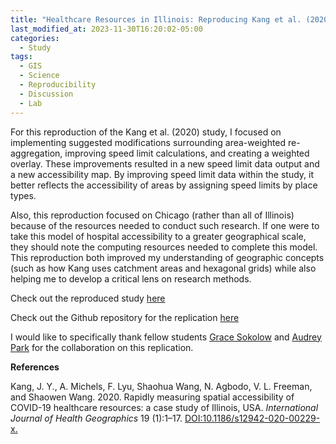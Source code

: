 ```yaml
---
title: "Healthcare Resources in Illinois: Reproducing Kang et al. (2020)"
last_modified_at: 2023-11-30T16:20:02-05:00
categories:
  - Study
tags:
  - GIS
  - Science
  - Reproducibility
  - Discussion
  - Lab
---
```


For this reproduction of the Kang et al. (2020) study, I focused on implementing suggested modifications surrounding area-weighted re-aggregation, improving speed limit calculations, and creating a weighted overlay. 
These improvements resulted in a new speed limit data output and a new accessibility map.
By improving speed limit data within the study, it better reflects the accessibility of areas by assigning speed limits by place types. 

Also, this reproduction focused on Chicago (rather than all of Illinois) because of the resources needed to conduct such research.
If one were to take this model of hospital accessibility to a greater geographical scale, they should note the computing resources needed to complete this model. 
This reproduction both improved my understanding of geographic concepts (such as how Kang uses catchment areas and hexagonal grids) while also helping me to develop a critical lens on research methods. 

Check out the reproduced study [here](https://andreyjcao.github.io/RPr-Kang-2020/) 

Check out the Github repository for the replication [here](https://github.com/andreyjcao/RPr-Kang-2020)

I would like to specifically thank fellow students [Grace Sokolow](https://gsokolow.github.io/) and [Audrey Park](https://audreyrpark.github.io/) for the collaboration on this replication. 


**References**

Kang, J. Y., A. Michels, F. Lyu, Shaohua Wang, N. Agbodo, V. L. Freeman, and Shaowen Wang. 2020. Rapidly measuring spatial accessibility of COVID-19 healthcare resources: a case study of Illinois, USA. *International Journal of Health Geographics* 19 (1):1–17. [DOI:10.1186/s12942-020-00229-x.](https://ij-healthgeographics.biomedcentral.com/articles/10.1186/s12942-020-00229-x)